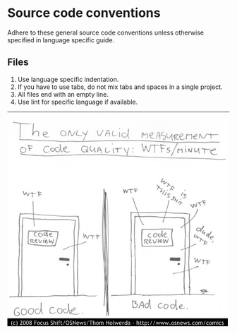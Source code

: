 # Source code conventions
Adhere to these general source code conventions unless otherwise specified in language specific guide.

## Files
1. Use language specific indentation.
2. If you have to use tabs, do not mix tabs and spaces in a single project.
3. All files end with an empty line.
4. Use lint for specific language if available.

[//comment]: <> (list down specific languages under number 1 and a link to it's style guide under `tech`)

---
![wtfpm](../assets/wtfm.jpg)
